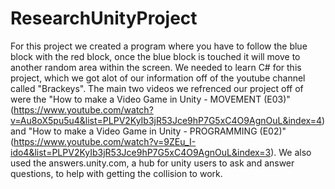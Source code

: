 # ResearchUnityProject
For this project we created a program where you have to follow the blue block with the red block, once the blue block is touched it will 
move to another random area within the screen. We needed to learn C# for this project, which we got alot of our information off of the
youtube channel called "Brackeys". The main two videos we refrenced our project off of were the "How to make a Video Game in Unity - MOVEMENT (E03)"
(https://www.youtube.com/watch?v=Au8oX5pu5u4&list=PLPV2KyIb3jR53Jce9hP7G5xC4O9AgnOuL&index=4) and "How to make a Video Game in Unity - PROGRAMMING (E02)"
(https://www.youtube.com/watch?v=9ZEu_I-ido4&list=PLPV2KyIb3jR53Jce9hP7G5xC4O9AgnOuL&index=3). We also used the answers.unity.com, a hub
for unity users to ask and answer questions, to help with getting the collision to work. 
